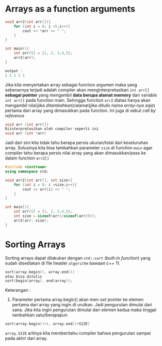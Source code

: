 # Arrays as a function arguments

```c++
void arr2(int arr[]){
    for (int i = 0; i <5;i++){
        cout << *arr << " ";
    }
}

int main(){
    int arr[5] = {1, 2, 3,4,5};
    arr2(arr);
}
```

```c++
output :
1 1 1 1 1
```

Jika kita menyertakan array sebagai function argumen maka yang sebenarnya terjadi adalah compiler akan menginterpretasikan `int arr[]` **sebagai pointer** yang mengambil **data berupa alamat memory** dari variable `int arr[]` pada function main. Sehingga function `arr2` diatas hanya akan mengambil nilai(_jika ditambahkan_)/alamat(_jika ditulis nama array-nya saja_) pertama dari array yang dimasukkan pada function. Ini juga di sebut _call by reference_

```c++
void arr (int arr[])
Diinterpretasikan oleh compiler seperti ini
void arr (int *arr)
```

Jadi dari sini kita tidak tahu berapa persis ukuran/total dari keseluruhan array. Solusinya kita bisa tambahkan parameter `size` di function `main` agar compiler tahu berapa persis nilai array yang akan dimasukkan/pass ke dalam function `arr2[]`

```c++
#include <iostream>
using namespace std;

void arr2(int arr[], int size){
    for (int i = 0; i <size;i++){
        cout << arr[i] << " ";
    }
}

int main(){
    int arr[5] = {1, 2, 3,4,5};
    int size = sizeof(arr)/sizeof(arr[0]);
    arr2(arr, size);
}
```

# Sorting Arrays

Sorting arrays dapat dilakukan dengan `std::sort` (_built-in function_) yang sudah disediakan di file header `algorithm` bawaan c++ 11.

```c++
sort(array.begin(), array.end())
atau bisa ditulis
sort(begin(array), end(array));
```

Keterangan :

1. Parameter pertama array.begin() akan men-_set_ pointer ke elemen pertama dari array yang ingin di urutkan. Jadi pengurutan dimulai dari sana. Jika kita ingin pengurutan dimulai dari elemen kedua maka tinggal tambahkan satu/berapapun

```c++
sort(array.begin()+1, array.end()+SIZE)
```

`array.SIZE` artinya kita memberitahu compiler bahwa pengurutan sampai pada akhir dari array.
